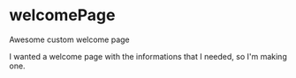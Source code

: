 # welcomePage
Awesome custom welcome page

I wanted a welcome page with the informations that I needed, so I'm making one.
